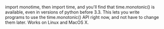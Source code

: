 import monotime, then import time, and you'll find that time.monotonic() is available, even in versions of python before 3.3.  This lets you write programs to use the time.monotonic() API right now, and not have to change them later.  Works on Linux and MacOS X.